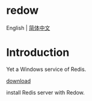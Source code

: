 # redow

English | [简体中文](Readme.zh_cn.md)

# Introduction

Yet a Windows service of Redis.

[download](https://github.com/chenshenchao/redow/releases)

install Redis server with Redow.
